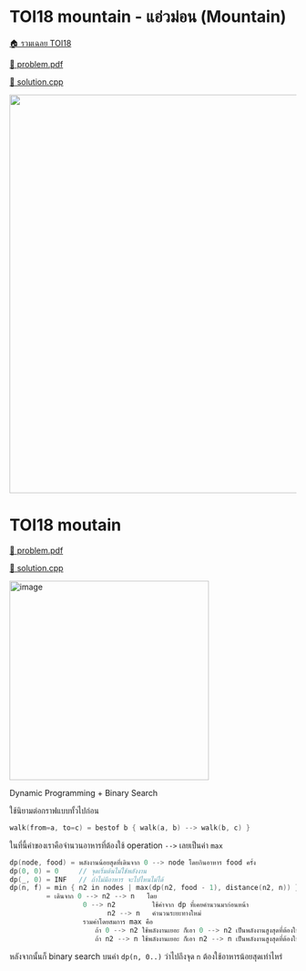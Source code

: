 <!-- @codegen_problem begin -->
# TOI18 mountain - แอ่วม่อน (Mountain)

[🏠 รวมเฉลย TOI18](../)

[💎 problem.pdf](./toi18_mountain.pdf)

[🎉 solution.cpp](./toi18_mountain.cpp)

<img width="700" src="https://github.com/krist7599555/toi/assets/19445033/2caed7c8-5601-4969-9dea-a54da40ceb11" />
<!-- @codegen_problem end -->
<!-- HEADER begin -->

# TOI18 moutain

[💎 problem.pdf](./toi18_moutain.pdf)

[🎉 solution.cpp](./toi18_moutain.cpp)

<img width="350" alt="image" src="https://github.com/krist7599555/toi/assets/19445033/2caed7c8-5601-4969-9dea-a54da40ceb11">

<!-- HEADER end -->

Dynamic Programming + Binary Search

ใช้นิยามต่อกราฟแบบทั้วไปก่อน

```cpp
walk(from=a, to=c) = bestof b { walk(a, b) --> walk(b, c) }
```

ในที่นี้ค่าของเราคือจำนวนอาหารที่ต้องใช้ operation `-->` เลยเป็นค่า `max`

```cpp
dp(node, food) = พลังงานน้อยสุดที่เดินจาก 0 --> node โดยกินอาหาร food ครั้ง
dp(0, 0) = 0     // จุดเริ่มต้นไม่ใช้พลังงาน
dp(_, 0) = INF   // ถ้าไม่มีอาหาร จะไปไหนไม่ได้
dp(n, f) = min { n2 in nodes | max(dp(n2, food - 1), distance(n2, n)) }
         = เดินจาก 0 --> n2 --> n   โดย
                  0 --> n2         ใช้ค่าจาก dp ที่เคยคำนวนมาก่อนหน้า
                        n2 --> n   คำนวนระยะทางใหม่
                  รวมค่าโดยสมการ max คือ
                     ถ้า 0 --> n2 ใช้พลังงานเยอะ ก็เอา 0 --> n2 เป็นพลังงานสูงสุดที่ต้องใช้
                     ถ้า n2 --> n ใช้พลังงานเยอะ ก็เอา n2 --> n เป็นพลังงานสูงสุดที่ต้องใช้
```

หลังจากนั้นก็ binary search บนค่า `dp(n, 0..)` ว่าไปถึงจุด `n` ต้องใช้อาหารน้อยสุดเท่าไหร่
